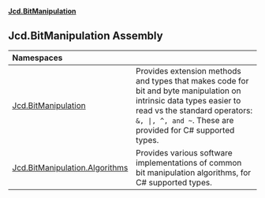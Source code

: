#### [Jcd.BitManipulation](index 'index')

## Jcd.BitManipulation Assembly

| Namespaces                                                                                           |                                                                                                                                                                                                                            |
|:-----------------------------------------------------------------------------------------------------|:---------------------------------------------------------------------------------------------------------------------------------------------------------------------------------------------------------------------------|
| [Jcd.BitManipulation](Jcd.BitManipulation 'Jcd.BitManipulation')                                  | Provides extension methods and types that makes code for bit and byte manipulation on intrinsic data types easier to read vs the standard operators: `&, \|, ^, and ~`. These are provided for C# supported types. |
| [Jcd.BitManipulation.Algorithms](Jcd.BitManipulation.Algorithms 'Jcd.BitManipulation.Algorithms') | Provides various software implementations of common bit manipulation algorithms, for C# supported types.                                                                                                               |
